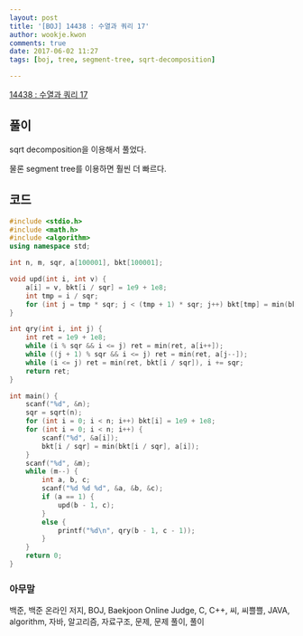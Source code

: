 ```yaml
---
layout: post
title: '[BOJ] 14438 : 수열과 쿼리 17'
author: wookje.kwon
comments: true
date: 2017-06-02 11:27
tags: [boj, tree, segment-tree, sqrt-decomposition]

---
```


[14438 : 수열과 쿼리 17](https://www.acmicpc.net/problem/14438)

## 풀이

sqrt decomposition을 이용해서 풀었다.

물론 segment tree를 이용하면 훨씬 더 빠르다.

## 코드

```cpp
#include <stdio.h>
#include <math.h>
#include <algorithm>
using namespace std;

int n, m, sqr, a[100001], bkt[100001];

void upd(int i, int v) {
	a[i] = v, bkt[i / sqr] = 1e9 + 1e8;
	int tmp = i / sqr;
	for (int j = tmp * sqr; j < (tmp + 1) * sqr; j++) bkt[tmp] = min(bkt[tmp], a[j]);
}

int qry(int i, int j) {
	int ret = 1e9 + 1e8;
	while (i % sqr && i <= j) ret = min(ret, a[i++]);
	while ((j + 1) % sqr && i <= j) ret = min(ret, a[j--]);
	while (i <= j) ret = min(ret, bkt[i / sqr]), i += sqr;
	return ret;
}

int main() {
	scanf("%d", &n);
	sqr = sqrt(n);
	for (int i = 0; i < n; i++) bkt[i] = 1e9 + 1e8;
	for (int i = 0; i < n; i++) {
		scanf("%d", &a[i]);
		bkt[i / sqr] = min(bkt[i / sqr], a[i]);
	}
	scanf("%d", &m);
	while (m--) {
		int a, b, c;
		scanf("%d %d %d", &a, &b, &c);
		if (a == 1) {
			upd(b - 1, c);
		}
		else {
			printf("%d\n", qry(b - 1, c - 1));
		}
	}
	return 0;
}
```

### 아무말  
백준, 백준 온라인 저지, BOJ, Baekjoon Online Judge, C, C++, 씨, 씨쁠쁠, JAVA, algorithm, 자바, 알고리즘, 자료구조, 문제, 문제 풀이, 풀이